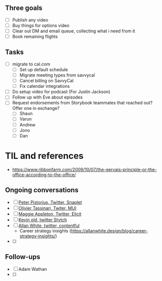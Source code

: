 ## Three goals

- [ ] Publish any video
- [ ] Buy things for options video
- [ ] Clear out DM and email queue, collecting what i need from it
- [ ] Book remaining flights

## Tasks
- [ ] migrate to cal.com
	- [ ] Set up default schedule
	- [ ] Migrate meeting types from savvycal
	- [ ] Cancel billing on SavvyCal
	- [ ] Fix calendar integrations
- [ ] Do setup video for podcast (For Justin Jackson)
- [ ] Follow up with Eve about episodes
- [ ] Request endorsements from Storybook teammates that reached out? Offer one in exchange?
	- [ ] Shaun
	- [ ] Varun
	- [ ] Andrew
	- [ ] Jono
	- [ ] Dan

# TIL and references
- https://www.ribbonfarm.com/2009/10/07/the-gervais-principle-or-the-office-according-to-the-office/

## Ongoing conversations
- [ ] [Peter Pistorius, Twitter, Snaplet](https://twitter.com/appfactory)
- [ ] [Olivier Tassinari, Twiter, MUI]()
- [ ] [Maggie Appleton, Twitter, Elicit](https://elicit.com/careers)
- [ ] [Kevin old, twitter Stytch](https://jobs.ashbyhq.com/stytch/8a6afc7e-9c64-4221-a0b7-b2b0c4db3c0c?utm_source=1lpRGKeKP2)
- [ ] [Allan White, twitter, contentful](https://boards.greenhouse.io/contentful?gh_src=2d9106351us)
	- Career strategy insights (https://allanwhite.design/blog/career-strategy-insights/)
- [ ] 

## Follow-ups
- [ ] Adam Wathan
- [ ] 